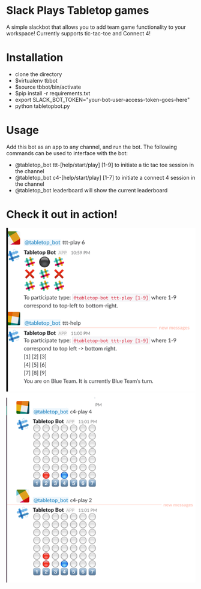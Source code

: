 # Slack Plays Tabletop games
A simple slackbot that allows you to add team game functionality to your workspace!
Currently supports tic-tac-toe and Connect 4!

# Installation
- clone the directory
- $virtualenv tbbot
- $source tbbot/bin/activate
- $pip install -r requirements.txt
- export SLACK_BOT_TOKEN="your-bot-user-access-token-goes-here"
- python tabletopbot.py

# Usage
Add this bot as an app to any channel, and run the bot. The following commands can be used to interface with the bot:
- \@tabletop_bot ttt-[help/start/play] [1-9] to initiate a tic tac toe session in the channel
- \@tabletop_bot c4-[help/start/play] [1-7] to initiate a connect 4 session in the channel
- \@tabletop_bot leaderboard will show the current leaderboard

# Check it out in action!
![](img/ttt.png)
![](img/connect4.png)
